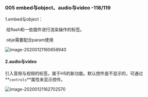 ### 005 embed与object、audio与video -118/119

1.embed与object：

​	给flash和一些插件进行渲染操作的标签。

​	obje需要配合param使用

![image-20200121160658940](C:\Users\dell\AppData\Roaming\Typora\typora-user-images\image-20200121160658940.png)



#### 2.audio与video

​	引入音频与视频的标签。属于H5的新功能。默认控件是不显示的，可通过**`controls`**属性来显示控件。

![image-20200121162702570](C:\Users\dell\AppData\Roaming\Typora\typora-user-images\image-20200121162702570.png)

